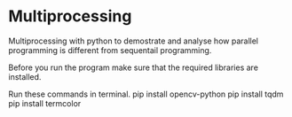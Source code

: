 # Multiprocessing
Multiprocessing with python to demostrate and analyse how parallel programming is different from sequentail programming.

Before you run the program make sure that the required libraries are installed.

Run these commands in terminal.
pip install opencv-python
pip install tqdm
pip install termcolor
